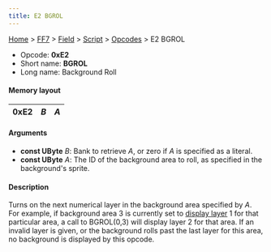 ```yaml
---
title: E2 BGROL
---
```


[Home](/Main%20Page.md) > [FF7](/FF7.md) > [Field](/FF7/Field.md) > [Script](/FF7/Field/Script.md) > [Opcodes](/FF7/Field/Script/Opcodes.md) > E2 BGROL

-   Opcode: **0xE2**
-   Short name: **BGROL**
-   Long name: Background Roll

#### Memory layout

| 0xE2 | *B* | *A* |
|------|-----|-----|

#### Arguments

-   **const UByte** *B*: Bank to retrieve *A*, or zero if *A* is
    specified as a literal.
-   **const UByte** *A*: The ID of the background area to roll, as
    specified in the background's sprite.

#### Description

Turns on the next numerical layer in the background area specified by
*A*. For example, if background area 3 is currently set to [display
layer][] 1 for that particular area, a call to BGROL(0,3) will display
layer 2 for that area. If an invalid layer is given, or the background
rolls past the last layer for this area, no background is displayed by
this opcode.

  [display layer]: /FF7/Field/Script/Opcodes/E0%20BGON.md "wikilink"

